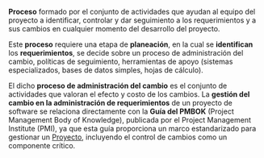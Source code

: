 **Proceso** formado por el conjunto de actividades que ayudan al equipo del proyecto a identificar, controlar y dar seguimiento a los requerimientos y a sus cambios en cualquier momento del desarrollo del proyecto. 

Este **proceso** requiere una etapa de **planeación**, en la cual se **identifican** los **requerimientos**, se decide sobre un proceso de administración del cambio, políticas de seguimiento, herramientas de apoyo (sistemas especializados, bases de datos simples, hojas de cálculo). 

El dicho **proceso de administración del cambio** es el conjunto de actividades que valoran el efecto y costo de los cambios. La **gestión del cambio en la administración de requerimientos** de un proyecto de software se relaciona directamente con la **Guía del PMBOK** (Project Management Body of Knowledge), publicada por el Project Management Institute (PMI), ya que esta guía proporciona un marco estandarizado para gestionar un [Proyecto](/PMBOK/Proyecto), incluyendo el control de cambios como un componente crítico.